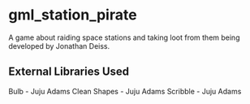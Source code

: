 # gml_station_pirate
 A game about raiding space stations and taking loot from them being developed by Jonathan Deiss.
 
## External Libraries Used
 Bulb - Juju Adams
 Clean Shapes - Juju Adams
 Scribble - Juju Adams
